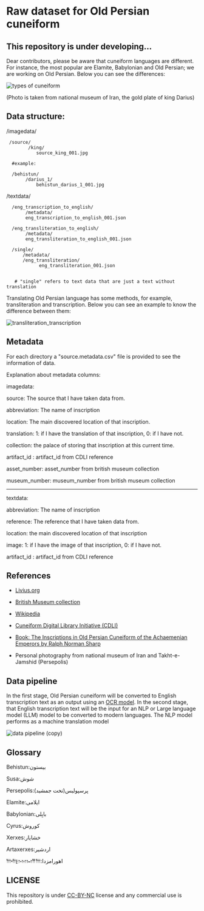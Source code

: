 # Raw dataset for Old Persian cuneiform

## This repository is under developing...

Dear contributors, please be aware that cuneiform languages are different. For instance, the most popular are Elamite, Babylonian and Old Persian; we are working on Old Persian. Below you can see the differences:

![types of cuneiform](https://github.com/Electronic-Old-Persian-Library/Old-Persian-Dataset/assets/74653444/2e84ae6b-f3fa-40c0-aa71-a3a125c0f040)

(Photo is taken from national museum of Iran, the gold plate of king Darius)

## Data structure:

/imagedata/

     /source/
            /king/
               source_king_001.jpg
            
      #example:
      
      /behistun/
           /darius_1/
               behistun_darius_1_001.jpg
          
/textdata/
            
      
      /eng_transcription_to_english/
           /metadata/
           eng_transcription_to_english_001.json
           
      /eng_transliteration_to_english/
           /metadata/
           eng_transliteration_to_english_001.json
           
      /single/
          /metadata/
          /eng_transliteration/
                eng_transliteration_001.json

                  
       # "single" refers to text data that are just a text without translation 
      
Translating Old Persian language has some methods, for example, transliteration and transcription. Below you can see an example to know the difference between them:

![transliteration_transcription](https://github.com/Electronic-Persian-Old-Library/Persian-Old-Dataset/assets/74653444/a0a1692e-6740-46ac-8167-e9acb7324fec)

            
## Metadata 

For each directory a "source.metadata.csv" file is provided to see the information of data. 

Explanation about metadata columns:

imagedata:

source: The source that I have taken data from.

abbreviation: The name of inscription 

location: The main discovered location of that inscription.

translation: 1: if I have the translation of that inscription, 0: if I have not.

collection: the palace of storing that inscription at this current time.

artifact_id : artifact_id from CDLI reference 

asset_number: asset_number from british museum collection

museum_number: museum_number from british museum collection

--------------------------------------

textdata: 

abbreviation: The name of inscription 

reference: The reference that I have taken data from.

location: the main discovered location of that inscription 

image: 1: if I have the image of that inscription, 0: if I have not.

artifact_id : artifact_id from CDLI reference 

## References

- [Livius.org](https://www.livius.org/sources/content/achaemenid-royal-inscriptions/)


- [British Museum collection](https://www.britishmuseum.org/collection/)


- [Wikipedia](https://en.wikipedia.org/wiki/Achaemenid_royal_inscriptions)
  

- [Cuneiform Digital Library Initiative (CDLI)](https://cdli.mpiwg-berlin.mpg.de/)



- [Book: The Inscriptions in Old Persian Cuneiform of the Achaemenian Emperors by
Ralph Norman Sharp](https://drive.google.com/file/d/1iqo0i3cyfN_DNho3xIwp1S4BAvdB70CQ/view?usp=sharing)


- Personal photography from national museum of Iran and Takht-e-Jamshid (Persepolis)


## Data pipeline

In the first stage, Old Persian cuneiform will be converted to English transcription text as an output using an [OCR model](https://github.com/Melanee-Melanee/Old-Persian-Cuneiform-OCR). In the second stage, that English transcription text will be the input for an NLP or Large language model (LLM) model to be converted to modern languages. The NLP model performs as a machine translation model 



![data pipeline (copy)](https://github.com/user-attachments/assets/0e115115-9eaa-41a3-a4ae-d22956ac5d58)

## Glossary



Behistun:بیستون

Susa:شوش

Persepolis:پرسپولیس(تخت جمشید)

Elamite:ایلامی

Babylonian:بابِلی

Cyrus:کوروش

Xerxes:خشایار

Artaxerxes:اردشیر

𐎠𐎢𐎼𐎶𐏀𐎡𐎠:اهورامزدا

## LICENSE
This repository is under [CC-BY-NC](https://github.com/Electronic-Old-Persian-Library/Old-Persian-Dataset/blob/main/LICENSE-CC-BY-NC) license and any commercial use is prohibited.
